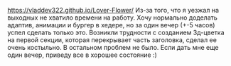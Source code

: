 https://vladdev322.github.io/Lover-Flower/
Из-за того, что я уезжал на выходных не хватило времени на работу.
Хочу нормально доделать адаптив, анимации и бургер в хедере, но за один вечер (+-5 часов) успел сделать только это.
Возникли трудности с созданием 3д-цветка на первой секции, которая перекрывает часть заголовка, сделал ее очень костыльно.
В остальном проблем не было.
Если дать мне еще один вечер, приведу все в хорошее состояние :)
